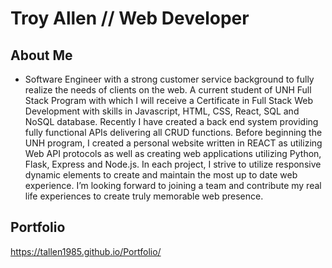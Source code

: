 # Troy Allen // Web Developer
## About Me
  - Software Engineer with a strong customer service background to fully realize the needs of clients on the web. 
  A current student of UNH Full Stack Program with which I will receive a Certificate in Full Stack Web Development with 
  skills in Javascript, HTML, CSS, React, SQL and NoSQL database.  Recently I have created a back end system providing fully functional APIs delivering all CRUD functions.  Before beginning 
  the UNH program, I created a personal website written in REACT as utilizing Web API protocols as well as creating 
  web applications utilizing Python, Flask, Express and Node.js.   In each project, I strive to utilize responsive dynamic 
  elements to create and maintain the most up to date web experience.  I’m looking forward to joining a team and contribute 
  my real life experiences to create truly memorable web presence.

## Portfolio
   https://tallen1985.github.io/Portfolio/
